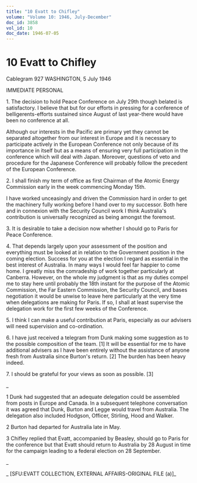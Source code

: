 ```yaml
---
title: "10 Evatt to Chifley"
volume: "Volume 10: 1946, July-December"
doc_id: 3858
vol_id: 10
doc_date: 1946-07-05
---
```


# 10 Evatt to Chifley

Cablegram 927 WASHINGTON, 5 July 1946

IMMEDIATE PERSONAL

1\. The decision to hold Peace Conference on July 29th though belated is satisfactory. I believe that but for our efforts in pressing for a conference of belligerents-efforts sustained since August of last year-there would have been no conference at all.

Although our interests in the Pacific are primary yet they cannot be separated altogether from our interest in Europe and it is necessary to participate actively in the European Conference not only because of its importance in itself but as a means of ensuring very full participation in the conference which will deal with Japan. Moreover, questions of veto and procedure for the Japanese Conference will probably follow the precedent of the European Conference.

2\. I shall finish my term of office as first Chairman of the Atomic Energy Commission early in the week commencing Monday 15th.

I have worked unceasingly and driven the Commission hard in order to get the machinery fully working before I hand over to my successor. Both here and in connexion with the Security Council work I think Australia's contribution is universally recognized as being amongst the foremost.

3\. It is desirable to take a decision now whether I should go to Paris for Peace Conference.

4\. That depends largely upon your assessment of the position and everything must be looked at in relation to the Government position in the coming election. Success for you at the election I regard as essential in the best interest of Australia. In many ways I would feel far happier to come home. I greatly miss the comradeship of work together particularly at Canberra. However, on the whole my judgment is that as my duties compel me to stay here until probably the 18th instant for the purpose of the Atomic Commission, the Far Eastern Commission, the Security Council, and bases negotiation it would be unwise to leave here particularly at the very time when delegations are making for Paris. If so, I shall at least supervise the delegation work for the first few weeks of the Conference.

5\. I think I can make a useful contribution at Paris, especially as our advisers will need supervision and co-ordination.

6\. I have just received a telegram from Dunk making some suggestion as to the possible composition of the team. [1] It will be essential for me to have additional advisers as I have been entirely without the assistance of anyone fresh from Australia since Burton's return. [2] The burden has been heavy indeed.

7\. I should be grateful for your views as soon as possible. [3]

_

1 Dunk had suggested that an adequate delegation could be assembled from posts in Europe and Canada. In a subsequent telephone conversation it was agreed that Dunk, Burton and Legge would travel from Australia. The delegation also included Hodgson, Officer, Stirling, Hood and Walker.

2 Burton had departed for Australia late in May.

3 Chifley replied that Evatt, accompanied by Beasley, should go to Paris for the conference but that Evatt should return to Australia by 28 August in time for the campaign leading to a federal election on 28 September.

_

_ [SFU:EVATT COLLECTION, EXTERNAL AFFAIRS-ORIGINAL FILE (a)]_
